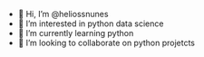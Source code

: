 - 👋 Hi, I’m @heliossnunes
- 👀 I’m interested in python data science
- 🌱 I’m currently learning python
- 💞️ I’m looking to collaborate on python projetcts


<!---
heliossnunes/heliossnunes is a ✨ special ✨ repository because its `README.md` (this file) appears on your GitHub profile.
You can click the Preview link to take a look at your changes.
--->
